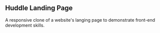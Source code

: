 ## Huddle Landing Page
A responsive clone of a website's langing page to demonstrate front-end development skills.